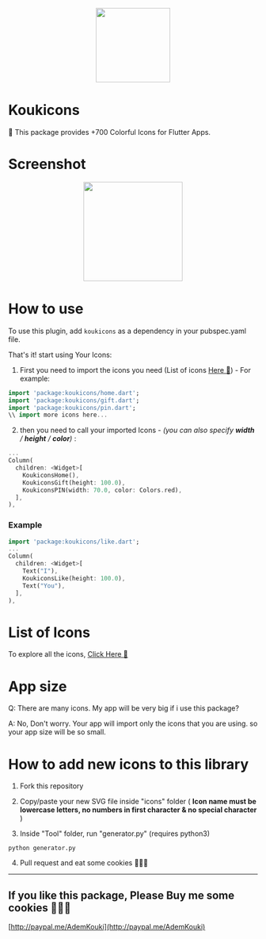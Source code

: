 <p align="center">
  <img width="150" src="https://i.imgur.com/9J994ci.png">
</p>

# Koukicons

🍪 This package provides +700 Colorful Icons for Flutter Apps.

# Screenshot

<p align="center">
  <img width="200" src="https://i.imgur.com/JGPJKq3.png">
</p>

# How to use

To use this plugin, add `koukicons` as a dependency in your pubspec.yaml file.

That's it! start using Your Icons:

1. First you need to import the icons you need (List of icons [Here 🍪](https://github.com/Ademking/koukicons_flutter/blob/master/ListIcons.md)) - For example:

```  dart
import 'package:koukicons/home.dart';
import 'package:koukicons/gift.dart';
import 'package:koukicons/pin.dart';
\\ import more icons here...
```

2. then you need to call your imported Icons - *(you can also specify **width** / **height** / **color**)* :

```  dart
...
Column(
  children: <Widget>[
    KoukiconsHome(),
    KoukiconsGift(height: 100.0),
    KoukiconsPIN(width: 70.0, color: Colors.red),
  ],
),
```

### Example

``` dart
import 'package:koukicons/like.dart';
...
Column(
  children: <Widget>[
    Text("I"),
    KoukiconsLike(height: 100.0),
    Text("You"),
  ],
),
```

# List of Icons

To explore all the icons, [Click Here 🍪](https://github.com/Ademking/koukicons_flutter/blob/master/ListIcons.md)

# App size

Q: There are many icons. My app will be very big if i use this package?

A: No, Don't worry. Your app will import only the icons that you are using. so your app size will be so small.


# How to add new icons to this library

1. Fork this repository

2. Copy/paste your new SVG file inside "icons" folder ( __Icon name must be lowercase letters, no numbers in first character & no special character__ )

3. Inside "Tool" folder, run "generator.py" (requires python3)

```
python generator.py
```

4. Pull request and eat some cookies 🍪🍪🍪 

-----

## If you like this package, Please Buy me some cookies 🍪🍪🍪
[http://paypal.me/AdemKouki](http://paypal.me/AdemKouki)
